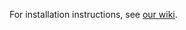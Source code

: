 For installation instructions, see [our wiki](https://github.com/PrivateBin/PrivateBin/wiki/Installation).
